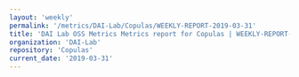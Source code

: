 ```yaml
---
layout: 'weekly'
permalink: '/metrics/DAI-Lab/Copulas/WEEKLY-REPORT-2019-03-31'
title: 'DAI Lab OSS Metrics Metrics report for Copulas | WEEKLY-REPORT-2019-03-31'
organization: 'DAI-Lab'
repository: 'Copulas'
current_date: '2019-03-31'
---
```


